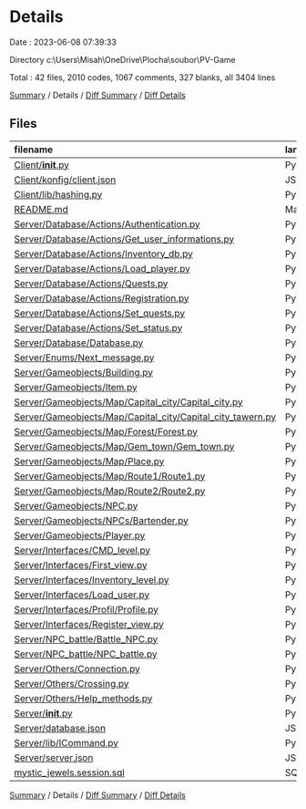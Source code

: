 # Details

Date : 2023-06-08 07:39:33

Directory c:\\Users\\Misah\\OneDrive\\Plocha\\soubor\\PV-Game

Total : 42 files,  2010 codes, 1067 comments, 327 blanks, all 3404 lines

[Summary](results.md) / Details / [Diff Summary](diff.md) / [Diff Details](diff-details.md)

## Files
| filename | language | code | comment | blank | total |
| :--- | :--- | ---: | ---: | ---: | ---: |
| [Client/__init__.py](/Client/__init__.py) | Python | 119 | 1 | 14 | 134 |
| [Client/konfig/client.json](/Client/konfig/client.json) | JSON | 6 | 0 | 0 | 6 |
| [Client/lib/hashing.py](/Client/lib/hashing.py) | Python | 5 | 0 | 1 | 6 |
| [README.md](/README.md) | Markdown | 79 | 0 | 22 | 101 |
| [Server/Database/Actions/Authentication.py](/Server/Database/Actions/Authentication.py) | Python | 32 | 47 | 4 | 83 |
| [Server/Database/Actions/Get_user_informations.py](/Server/Database/Actions/Get_user_informations.py) | Python | 17 | 32 | 2 | 51 |
| [Server/Database/Actions/Inventory_db.py](/Server/Database/Actions/Inventory_db.py) | Python | 49 | 115 | 7 | 171 |
| [Server/Database/Actions/Load_player.py](/Server/Database/Actions/Load_player.py) | Python | 24 | 52 | 3 | 79 |
| [Server/Database/Actions/Quests.py](/Server/Database/Actions/Quests.py) | Python | 10 | 19 | 1 | 30 |
| [Server/Database/Actions/Registration.py](/Server/Database/Actions/Registration.py) | Python | 30 | 61 | 4 | 95 |
| [Server/Database/Actions/Set_quests.py](/Server/Database/Actions/Set_quests.py) | Python | 8 | 15 | 1 | 24 |
| [Server/Database/Actions/Set_status.py](/Server/Database/Actions/Set_status.py) | Python | 30 | 62 | 4 | 96 |
| [Server/Database/Database.py](/Server/Database/Database.py) | Python | 11 | 8 | 2 | 21 |
| [Server/Enums/Next_message.py](/Server/Enums/Next_message.py) | Python | 4 | 3 | 1 | 8 |
| [Server/Gameobjects/Building.py](/Server/Gameobjects/Building.py) | Python | 111 | 58 | 26 | 195 |
| [Server/Gameobjects/Item.py](/Server/Gameobjects/Item.py) | Python | 14 | 32 | 4 | 50 |
| [Server/Gameobjects/Map/Capital_city/Capital_city.py](/Server/Gameobjects/Map/Capital_city/Capital_city.py) | Python | 57 | 3 | 10 | 70 |
| [Server/Gameobjects/Map/Capital_city/Capital_city_tawern.py](/Server/Gameobjects/Map/Capital_city/Capital_city_tawern.py) | Python | 18 | 0 | 4 | 22 |
| [Server/Gameobjects/Map/Forest/Forest.py](/Server/Gameobjects/Map/Forest/Forest.py) | Python | 29 | 0 | 3 | 32 |
| [Server/Gameobjects/Map/Gem_town/Gem_town.py](/Server/Gameobjects/Map/Gem_town/Gem_town.py) | Python | 19 | 0 | 2 | 21 |
| [Server/Gameobjects/Map/Place.py](/Server/Gameobjects/Map/Place.py) | Python | 145 | 0 | 31 | 176 |
| [Server/Gameobjects/Map/Route1/Route1.py](/Server/Gameobjects/Map/Route1/Route1.py) | Python | 21 | 0 | 3 | 24 |
| [Server/Gameobjects/Map/Route2/Route2.py](/Server/Gameobjects/Map/Route2/Route2.py) | Python | 20 | 0 | 2 | 22 |
| [Server/Gameobjects/NPC.py](/Server/Gameobjects/NPC.py) | Python | 10 | 14 | 2 | 26 |
| [Server/Gameobjects/NPCs/Bartender.py](/Server/Gameobjects/NPCs/Bartender.py) | Python | 84 | 0 | 12 | 96 |
| [Server/Gameobjects/Player.py](/Server/Gameobjects/Player.py) | Python | 105 | 98 | 12 | 215 |
| [Server/Interfaces/CMD_level.py](/Server/Interfaces/CMD_level.py) | Python | 29 | 26 | 9 | 64 |
| [Server/Interfaces/First_view.py](/Server/Interfaces/First_view.py) | Python | 87 | 57 | 19 | 163 |
| [Server/Interfaces/Inventory_level.py](/Server/Interfaces/Inventory_level.py) | Python | 243 | 74 | 28 | 345 |
| [Server/Interfaces/Load_user.py](/Server/Interfaces/Load_user.py) | Python | 31 | 11 | 2 | 44 |
| [Server/Interfaces/Profil/Profile.py](/Server/Interfaces/Profil/Profile.py) | Python | 116 | 52 | 20 | 188 |
| [Server/Interfaces/Register_view.py](/Server/Interfaces/Register_view.py) | Python | 166 | 55 | 27 | 248 |
| [Server/NPC_battle/Battle_NPC.py](/Server/NPC_battle/Battle_NPC.py) | Python | 7 | 0 | 1 | 8 |
| [Server/NPC_battle/NPC_battle.py](/Server/NPC_battle/NPC_battle.py) | Python | 121 | 40 | 18 | 179 |
| [Server/Others/Connection.py](/Server/Others/Connection.py) | Python | 50 | 42 | 9 | 101 |
| [Server/Others/Crossing.py](/Server/Others/Crossing.py) | Python | 16 | 40 | 5 | 61 |
| [Server/Others/Help_methods.py](/Server/Others/Help_methods.py) | Python | 8 | 27 | 1 | 36 |
| [Server/__init__.py](/Server/__init__.py) | Python | 63 | 12 | 10 | 85 |
| [Server/database.json](/Server/database.json) | JSON | 5 | 0 | 0 | 5 |
| [Server/lib/ICommand.py](/Server/lib/ICommand.py) | Python | 5 | 11 | 1 | 17 |
| [Server/server.json](/Server/server.json) | JSON | 5 | 0 | 0 | 5 |
| [mystic_jewels.session.sql](/mystic_jewels.session.sql) | SQL | 1 | 0 | 0 | 1 |

[Summary](results.md) / Details / [Diff Summary](diff.md) / [Diff Details](diff-details.md)